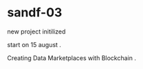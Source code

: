 # sandf-03

new project initilized

start on 15 august .

Creating Data Marketplaces with Blockchain .
